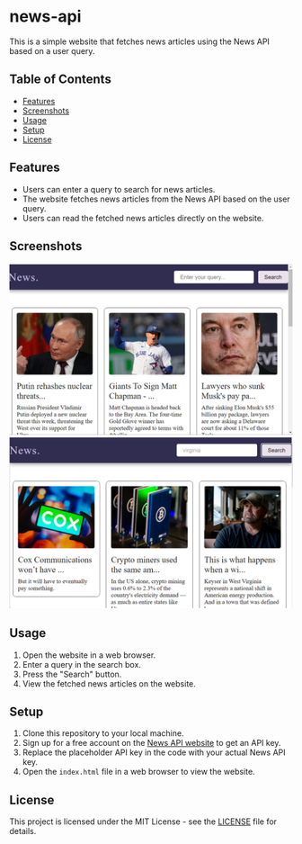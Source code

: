 # news-api

This is a simple website that fetches news articles using the News API based on a user query.

## Table of Contents

- [Features](#features)
- [Screenshots](#screenshots)
- [Usage](#usage)
- [Setup](#setup)
- [License](#license)

## Features

- Users can enter a query to search for news articles.
- The website fetches news articles from the News API based on the user query.
- Users can read the fetched news articles directly on the website.

## Screenshots

![Search without any query.](screenshots/randomnews.png)
![Search with query.](screenshots/querysearch.png)


## Usage

1. Open the website in a web browser.
2. Enter a query in the search box.
3. Press the "Search" button.
4. View the fetched news articles on the website.

## Setup

1. Clone this repository to your local machine.
2. Sign up for a free account on the [News API website](https://newsapi.org/) to get an API key.
3. Replace the placeholder API key in the code with your actual News API key.
4. Open the `index.html` file in a web browser to view the website.
   
## License

This project is licensed under the MIT License - see the [LICENSE](LICENSE) file for details.
